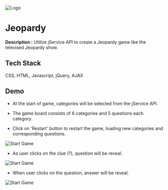 ![Logo](https://www.colognoisseur.com/wp-content/uploads/2021/09/jeopardy-logo.jpeg)


# Jeopardy


**Description :**  Utilize jService API to create a Jeopardy game like the televised Jeopardy show.

## Tech Stack

CSS, HTML, Javascript, jQuery, AJAX

## Demo


* At the start of game, categories will be selected from the jService API.

* The game board consists of 6 categories and 5 questions each category.

* Click on 'Restart' button to restart the game, loading new categories and corresponding questions.

![Start Game](https://imgur.com/z6tQycL)


* As user clicks on the clue (?), question will be reveal.

![Start Game](https://im4.ezgif.com/tmp/ezgif-4-2fd63db0cf.gif)

* When user clicks on the question, answer will be reveal.

![Start Game](https://im4.ezgif.com/tmp/ezgif-4-96866c13c9.gif)
